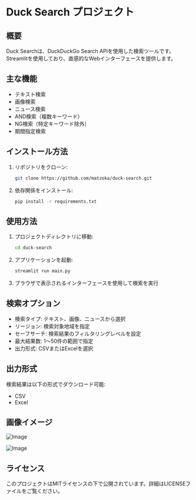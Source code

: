 # Duck Search プロジェクト

## 概要
Duck Searchは、DuckDuckGo Search APIを使用した検索ツールです。Streamlitを使用しており、直感的なWebインターフェースを提供します。

## 主な機能
- テキスト検索
- 画像検索
- ニュース検索
- AND検索（複数キーワード）
- NG検索（特定キーワード除外）
- 期間指定検索

## インストール方法
1. リポジトリをクローン:
   ```bash
   git clone https://github.com/matzoka/duck-search.git
   ```
2. 依存関係をインストール:
   ```bash
   pip install -r requirements.txt
   ```

## 使用方法
1. プロジェクトディレクトリに移動:
   ```bash
   cd duck-search
   ```
2. アプリケーションを起動:
   ```bash
   streamlit run main.py
   ```
3. ブラウザで表示されるインターフェースを使用して検索を実行

## 検索オプション
- 検索タイプ: テキスト、画像、ニュースから選択
- リージョン: 検索対象地域を指定
- セーフサーチ: 検索結果のフィルタリングレベルを設定
- 最大結果数: 1〜50件の範囲で指定
- 出力形式: CSVまたはExcelを選択

## 出力形式
検索結果は以下の形式でダウンロード可能:
- CSV
- Excel

## 画像イメージ
![Image](https://github.com/user-attachments/assets/f1828eed-a182-4656-99e5-b8207c58fb4a)

![Image](https://github.com/user-attachments/assets/e844d8b6-b8fb-4e4d-be1e-94448a6afa8a)

## ライセンス
このプロジェクトはMITライセンスの下で公開されています。詳細はLICENSEファイルをご覧ください。

